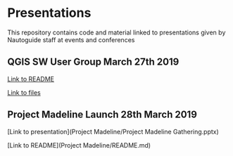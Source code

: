 # Presentations

This repository contains code and material linked to presentations given by Nautoguide staff at events and conferences

## QGIS SW User Group March 27th 2019

[Link to README](QGISUG_SW_March_2019/README.md)

[Link to files](QGISUG_SW_March_2019)

## Project Madeline Launch 28th March 2019

[Link to presentation](Project Madeline/Project Madeline Gathering.pptx)

[Link to README](Project Madeline/README.md)